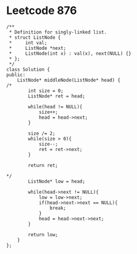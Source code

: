 # Leetcode 876
    /**
     * Definition for singly-linked list.
     * struct ListNode {
     *     int val;
     *     ListNode *next;
     *     ListNode(int x) : val(x), next(NULL) {}
     * };
     */
    class Solution {
    public:
        ListNode* middleNode(ListNode* head) {
    /*
            int size = 0;
            ListNode* ret = head;

            while(head != NULL){
                size++;
                head = head->next;
            }

            size /= 2;
            while(size > 0){
                size--;
                ret = ret->next;
            }

            return ret;

    */
            ListNode* low = head;

            while(head->next != NULL){
                low = low->next;
                if(head->next->next == NULL){
                    break;
                }
                head = head->next->next;
            }

            return low;
        }
    };
